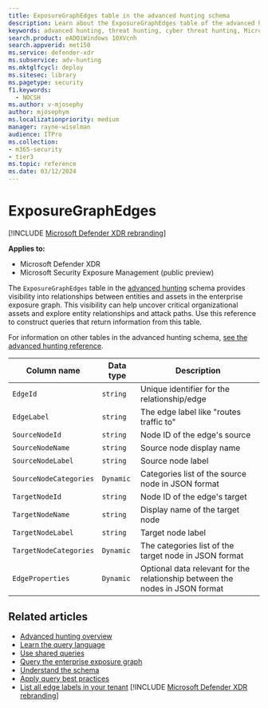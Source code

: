 ```yaml
---
title: ExposureGraphEdges table in the advanced hunting schema
description: Learn about the ExposureGraphEdges table of the advanced hunting schema, which provides attack surface information, to help you understand how potential threats might reach, and compromise, valuable assets.
keywords: advanced hunting, threat hunting, cyber threat hunting, Microsoft Defender XDR, microsoft 365, m365, search, query, telemetry, schema reference, kusto, table, column, data type, description, ExposureGraphEdges, EdgeId, EdgeLabel, SourceNodeName, SourceNodeLabel, TargetNodeName, TargetNodeLabel, SourceNodeCategories, TargetNodeCategories, EdgeProperties
search.product: eADQiWindows 10XVcnh
search.appverid: met150
ms.service: defender-xdr
ms.subservice: adv-hunting
ms.mktglfcycl: deploy
ms.sitesec: library
ms.pagetype: security
f1.keywords: 
  - NOCSH
ms.author: v-mjosephy
author: mjosephym
ms.localizationpriority: medium
manager: rayne-wiselman
audience: ITPro
ms.collection: 
- m365-security
- tier3
ms.topic: reference
ms.date: 03/12/2024
---
```


# ExposureGraphEdges

[!INCLUDE [Microsoft Defender XDR rebranding](../includes/microsoft-defender.md)]

**Applies to:**

- Microsoft Defender XDR
- Microsoft Security Exposure Management (public preview)

The `ExposureGraphEdges` table in the [advanced hunting](advanced-hunting-overview.md) schema provides visibility into relationships between entities and assets in the enterprise exposure graph. This visibility can help uncover critical organizational assets and explore entity relationships and attack paths. Use this reference to construct queries that return information from this table.

For information on other tables in the advanced hunting schema, [see the advanced hunting reference](advanced-hunting-schema-tables.md).

| Column name | Data type | Description |
|-------------|-----------|-------------|
| `EdgeId` |  `string` |   Unique identifier for the relationship/edge |
| `EdgeLabel` |  `string` |   The edge label like "routes traffic to" |
| `SourceNodeId` |  `string` |   Node ID of the edge's source |
| `SourceNodeName` |  `string` |   Source node display name |
| `SourceNodeLabel` |  `string` |   Source node label |
| `SourceNodeCategories` |  `Dynamic` | Categories list of the source node in JSON format |
| `TargetNodeId` |  `string` |   Node ID of the edge's target |
| `TargetNodeName` |  `string` |   Display name of the target node |
| `TargetNodeLabel` |  `string` |   Target node label |
| `TargetNodeCategories` |  `Dynamic` | The categories list of the target node in JSON format |
| `EdgeProperties` |  `Dynamic` | Optional data relevant for the relationship between the nodes in JSON format |

## Related articles

- [Advanced hunting overview](advanced-hunting-overview.md)
- [Learn the query language](advanced-hunting-query-language.md)
- [Use shared queries](advanced-hunting-shared-queries.md)
- [Query the enterprise exposure graph](/security-exposure-management/query-enterprise-exposure-graph)
- [Understand the schema](advanced-hunting-schema-tables.md)
- [Apply query best practices](advanced-hunting-best-practices.md)
- [List all edge labels in your tenant](query-enterprise-exposure-graph.md#list-all-edge-labels-in-your-tenant)
[!INCLUDE [Microsoft Defender XDR rebranding](../../includes/defender-m3d-techcommunity.md)]
